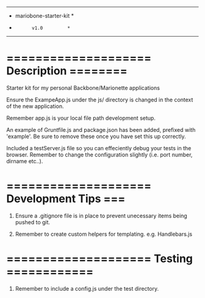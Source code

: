 **************************
*  mariobone-starter-kit *
*			v1.0 		 *
**************************
====================
Description ========	   
====================

Starter kit for my personal Backbone/Marionette applications

Ensure the ExampeApp.js under the js/ directory is changed in the context of the new application.

Remember app.js is your local file path
development setup. 

An example of Gruntfile.js and package.json has been
added, prefixed with 'example'. Be sure to remove these once you have set this up correctly.

Included a testServer.js file so you can effeciently debug your tests in the browser. Remember to change the configuration slightly (i.e. port number, dirname etc..).

====================
Development Tips ===
====================

1) 	Ensure a .gitignore file is in place to prevent
	unecessary items being pushed to git.

2)	Remember to create custom helpers for templating.
	e.g. Handlebars.js


====================
Testing ============
====================

1) 	Remember to include a config.js under the test
	directory.


